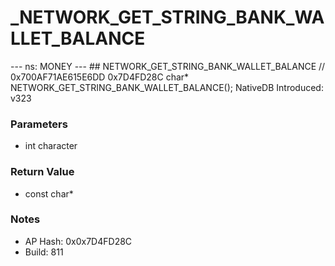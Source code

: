 # _NETWORK_GET_STRING_BANK_WALLET_BALANCE

--- ns: MONEY --- ## NETWORK_GET_STRING_BANK_WALLET_BALANCE  // 0x700AF71AE615E6DD 0x7D4FD28C char* NETWORK_GET_STRING_BANK_WALLET_BALANCE();  NativeDB Introduced: v323

### Parameters
* int character

### Return Value
* const char*

### Notes
* AP Hash: 0x0x7D4FD28C
* Build: 811

